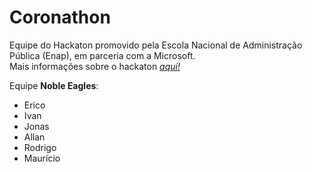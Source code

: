 # Coronathon

Equipe do Hackaton promovido pela Escola Nacional de Administração Pública (Enap), em parceria com a Microsoft.  
Mais informações sobre o hackaton _[aqui!](https://news.microsoft.com/pt-br/enap-lanca-desafio-hackathon-covid-19/)_  

Equipe <b>Noble Eagles</b>:
 - Erico
 - Ivan
 - Jonas
 - Allan
 - Rodrigo
 - Maurício
 
